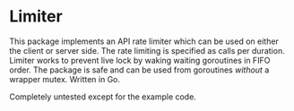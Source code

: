 Limiter
=======

This package implements an API rate limiter which can be used on either the client or server side. The rate limiting is specified as calls per duration. Limiter works to prevent live lock by waking waiting goroutines in FIFO order. The package is safe and can be used from goroutines *without* a wrapper mutex. Written in Go.

Completely untested except for the example code.

